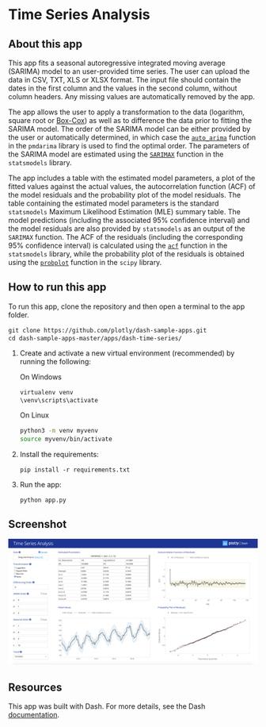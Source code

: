 # Time Series Analysis

## About this app

This app fits a seasonal autoregressive integrated moving average (SARIMA) model to an user-provided time series.
The user can upload the data in CSV, TXT, XLS or XLSX format. The input file should contain the dates in the first 
column and the values in the second column, without column headers. Any missing values are automatically removed
by the app.

The app allows the user to apply a transformation to the data (logarithm, square root or 
[Box-Cox](https://docs.scipy.org/doc/scipy/reference/generated/scipy.stats.boxcox.html)) as well as to
difference the data prior to fitting the SARIMA model. The order of the SARIMA model can be either provided by 
the user or automatically determined, in which case the 
[`auto_arima`](https://alkaline-ml.com/pmdarima/modules/generated/pmdarima.arima.auto_arima.html) 
function in the `pmdarima` library is used to find the optimal order. The parameters of the SARIMA model are estimated 
using the [`SARIMAX`](https://www.statsmodels.org/dev/generated/statsmodels.tsa.statespace.sarimax.SARIMAX.html) 
function in the `statsmodels` library.

The app includes a table with the estimated model parameters, a plot of the fitted values against the actual values,
the autocorrelation function (ACF) of the model residuals and the probability plot of the model residuals. The table
containing the estimated model parameters is the standard `statsmodels` Maximum Likelihood Estimation (MLE) summary 
table. The model predictions (including the associated 95% confidence interval) and the model residuals are also 
provided by `statsmodels` as an output of the `SARIMAX` function. The ACF of the residuals (including the corresponding 
95% confidence interval) is calculated using the 
[`acf`](https://www.statsmodels.org/dev/generated/statsmodels.tsa.stattools.acf.html)
function in the `statsmodels` library, while the probability plot of the residuals is obtained using the 
[`probplot`](https://docs.scipy.org/doc/scipy/reference/generated/scipy.stats.probplot.html) 
function in the `scipy` library.

## How to run this app

To run this app, clone the repository and then open a terminal to the app folder.

```
git clone https://github.com/plotly/dash-sample-apps.git
cd dash-sample-apps-master/apps/dash-time-series/
```

1. Create and activate a new virtual environment (recommended) by running
the following:

    On Windows
    
    ```
    virtualenv venv 
    \venv\scripts\activate
    ```
    
    On Linux
    
    ```bash
    python3 -m venv myvenv
    source myvenv/bin/activate
    ```

2. Install the requirements:

    ```
    pip install -r requirements.txt
    ```

3. Run the app:

    ```
    python app.py
    ```

## Screenshot

![demo.png](demo.png)

## Resources
This app was built with Dash. For more details, see the Dash [documentation](https://plot.ly/dash).